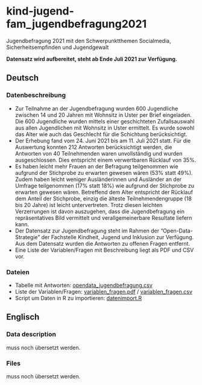 # kind-jugend-fam_jugendbefragung2021
Jugendbefragung 2021 mit den Schwerpunktthemen Socialmedia, Sicherheitsempfinden und Jugendgewalt

**Datensatz wird aufbereitet, steht ab Ende Juli 2021 zur Verfügung.**

## Deutsch
### Datenbeschreibung
* Zur Teilnahme an der Jugendbefragung wurden 600 Jugendliche zwischen 14 und 20 Jahren mit Wohnsitz in Uster per Brief eingeladen. Die 600 Jugendliche wurden mittels einer geschichteten Zufallsauswahl aus allen Jugendlichen mit Wohnsitz in Uster ermittelt. Es wurde sowohl das Alter wie auch das Geschlecht für die Schichtung berücksichtigt.
* Der Erhebung fand vom 24. Juni 2021 bis am 11. Juli 2021 statt. Für die Auswertung konnten 212 Antworten berücksichtigt werden, die Antworten von 40 Teilnehmenden waren unvollständig und wurden ausgeschlossen. Dies entspricht einem verwertbaren Rücklauf von 35%.
* Es haben leicht mehr Frauen an der Befragung teilgenommen wie aufgrund der Stichprobe zu erwarten gewesen wären (53% statt 49%). Zudem haben leicht weniger Ausländerinnen und Ausländer an der Umfrage teilgenommen (17% statt 18%) wie aufgrund der Stichprobe zu erwarten gewesen wären. Betreffend dem Alter entspricht der Rücklauf dem Anteil der Stichprobe, einzig die älteste Teilnehmendengruppe (18 bis 20 Jahre) ist leicht untervertreten. Trotz diesen leichten Verzerrungen ist davon auszugehen, dass die Jugendbefragung ein repräsentatives Bild vermittelt und verallgemeinerbare Resultate liefern kann.
* Der Datensatz zur Jugendbefragung steht im Rahmen der “Open-Data-Strategie” der Fachstelle Kindheit, Jugend und Inklusion zur Verfügung. Aus dem Datensatz wurden die Antworten zu offenen Fragen entfernt.
* Eine Liste der Variablen/Fragen mit Beschreibung liegt als PDF und CSV vor.

### Dateien
* Tabelle mit Antworten: [opendata_jugendbefragung.csv](https://github.com/GesellschaftStadtUster/kind-jugend-fam_jugendbefragung2021/blob/main/opendata_jugendbefragung.csv)
* Liste der Variablen/Fragen: [variablen_fragen.pdf](https://github.com/GesellschaftStadtUster/kind-jugend-fam_jugendbefragung2021/blob/main/variablen_fragen.pdf) / [variablen_fragen.csv](https://github.com/GesellschaftStadtUster/kind-jugend-fam_jugendbefragung2021/blob/main/variablen_fragen.csv)
* Script um Daten in R zu importieren: [datenimport.R](https://github.com/GesellschaftStadtUster/kind-jugend-fam_jugendbefragung2021/blob/main/datenimport.R)

## Englisch

### Data description
muss noch übersetzt werden.

### Files
muss noch übersetzt werden.
